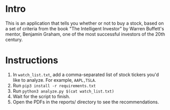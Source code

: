 # Intro
This is an application that tells you whether or not to buy a stock, based on a set of criteria from the book "The Intelligent Investor" by Warren Buffett's mentor, Benjamin Graham, one of the most successful investors of the 20th century.

# Instructions
1. In `watch_list.txt`, add a comma-separated list of stock tickers you'd like to analyze. For example, `AAPL,TSLA`.
1. Run `pip3 install -r requirements.txt`
1. Run `python3 analyze.py $(cat watch_list.txt)`
1. Wait for the script to finish.
1. Open the PDFs in the reports/ directory to see the recommendations.
